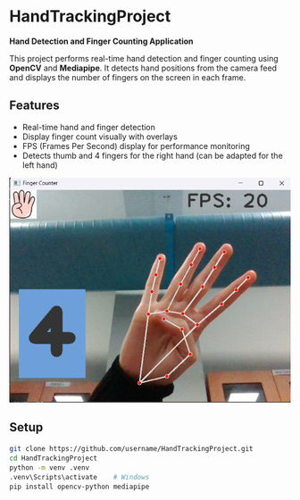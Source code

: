 # HandTrackingProject

**Hand Detection and Finger Counting Application**  

This project performs real-time hand detection and finger counting using **OpenCV** and **Mediapipe**. It detects hand positions from the camera feed and displays the number of fingers on the screen in each frame.  

## Features
- Real-time hand and finger detection  
- Display finger count visually with overlays  
- FPS (Frames Per Second) display for performance monitoring  
- Detects thumb and 4 fingers for the right hand (can be adapted for the left hand)

![Demo Image](https://github.com/ahsenzuhal/HandTrackingProject/blob/main/ekrangoruntusu.png)

## Setup
```bash
git clone https://github.com/username/HandTrackingProject.git
cd HandTrackingProject
python -m venv .venv
.venv\Scripts\activate    # Windows
pip install opencv-python mediapipe

